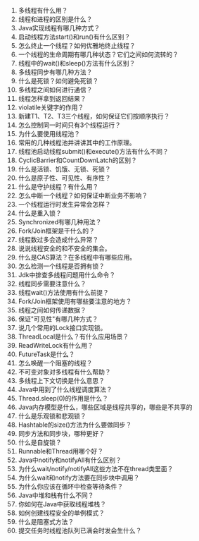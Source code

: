 1. 多线程有什么用？
2. 线程和进程的区别是什么？
3. Java实现线程有哪几种方式？
4. 启动线程方法start()和run()有什么区别？
5. 怎么终止一个线程？如何优雅地终止线程？
6. 一个线程的生命周期有哪几种状态？它们之间如何流转的？
7. 线程中的wait()和sleep()方法有什么区别？
8. 多线程同步有哪几种方法？
9. 什么是死锁？如何避免死锁？
10. 多线程之间如何进行通信？
11. 线程怎样拿到返回结果？
12. violatile关键字的作用？
13. 新建T1、T2、T3三个线程，如何保证它们按顺序执行？
14. 怎么控制同一时间只有3个线程运行？
15. 为什么要使用线程池？
16. 常用的几种线程池并讲讲其中的工作原理。
17. 线程池启动线程submit()和execute()方法有什么不同？
18. CyclicBarrier和CountDownLatch的区别？
19. 什么是活锁、饥饿、无锁、死锁？
20. 什么是原子性、可见性、有序性？
21. 什么是守护线程？有什么用？
22. 怎么中断一个线程？如何保证中断业务不影响？
23. 一个线程运行时发生异常会怎样？
24. 什么是重入锁？
25. Synchronized有哪几种用法？
26. Fork/Join框架是干什么的？
27. 线程数过多会造成什么异常？
28. 说说线程安全的和不安全的集合。
29. 什么是CAS算法？在多线程中有哪些应用。
30. 怎么检测一个线程是否拥有锁？
31. Jdk中排查多线程问题用什么命令？
32. 线程同步需要注意什么？
33. 线程wait()方法使用有什么前提？
34. Fork/Join框架使用有哪些要注意的地方？
35. 线程之间如何传递数据？
36. 保证"可见性"有哪几种方式？
37. 说几个常用的Lock接口实现锁。
38. ThreadLocal是什么？有什么应用场景？
39. ReadWriteLock有什么用？
40. FutureTask是什么？
41. 怎么唤醒一个阻塞的线程？
42. 不可变对象对多线程有什么帮助？
43. 多线程上下文切换是什么意思？
44. Java中用到了什么线程调度算法？
45. Thread.sleep(0)的作用是什么？
46. Java内存模型是什么，哪些区域是线程共享的，哪些是不共享的
47. 什么是乐观锁和悲观锁？
48. Hashtable的size()方法为什么要做同步？
49. 同步方法和同步块，哪种更好？
50. 什么是自旋锁？
51. Runnable和Thread用哪个好？
52. Java中notify和notifyAll有什么区别？
53. 为什么wait/notify/notifyAll这些方法不在thread类里面？
54. 为什么wait和notify方法要在同步块中调用？
55. 为什么你应该在循环中检查等待条件？
56. Java中堆和栈有什么不同？
57. 你如何在Java中获取线程堆栈？
58. 如何创建线程安全的单例模式？
59. 什么是阻塞式方法？
60. 提交任务时线程池队列已满会时发会生什么？